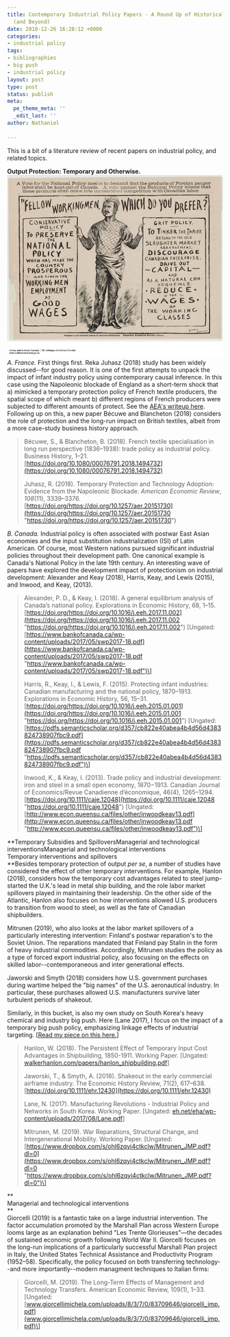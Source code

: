 ```yaml
---
title: Contemporary Industrial Policy Papers - A Round Up of Historical Case Studies
  (and Beyond)
date: 2018-12-26 16:28:12 +0000
categories:
- industrial policy
tags:
- bibliographies
- big push
- industrial policy
layout: post
type: post
status: publish
meta:
  pe_theme_meta: ''
  _edit_last: ''
author: Nathaniel

---
```

This is a bit of a literature review of recent papers on industrial policy, and related topics.

**Output Protection: Temporary and Otherwise.**  
![](/uploads/2019/01/17/e010782410-v8.jpg)_A. France._ First things first. Reka Juhasz (2018) study has been widely discussed--for good reason. It is one of the first attempts to unpack the impact of infant industry policy using contemporary causal inference. In this case using the Napoleonic blockade of England as a short-term shock that a) mimicked a temporary protection policy of French textile producers, the spatial scope of which meant b) different regions of French producers were subjected to different amounts of protect. See the [AEA's writeup here](https://www.aeaweb.org/research/infant-industry-napoleonic-blockade). Following up on this, a new paper Bécuwe and Blancheton (2018) considers the role of protection and the long-run impact on British textiles, albeit from a more case-study business history approach.

> Bécuwe, S., & Blancheton, B. (2018). French textile specialisation in long run perspective (1836–1938): trade policy as industrial policy. Business History, 1–21. [https://doi.org/10.1080/00076791.2018.1494732](https://doi.org/10.1080/00076791.2018.1494732)
>
> Juhasz, R. (2018). Temporary Protection and Technology Adoption: Evidence from the Napoleonic Blockade. _American Economic Review_, _108_(11), 3339–3376. [https://doi.org/https://doi.org/10.1257/aer.20151730](https://doi.org/https://doi.org/10.1257/aer.20151730 "https://doi.org/https://doi.org/10.1257/aer.20151730")

_B. Canada._ Industrial policy is often associated with postwar East Asian economies and the input substitution industrialization (ISI) of Latin American. Of course, most Western nations pursued significant industrial policies throughout their development path. One canonical example is Canada's National Policy in the late 19th century. An interesting wave of papers have explored the development impact of protectionism on industrial development: Alexander and Keay (2018), Harris, Keay, and Lewis (2015), and Inwood, and Keay, (2013).

> Alexander, P. D., & Keay, I. (2018). A general equilibrium analysis of Canada’s national policy. Explorations in Economic History, 68, 1–15. [https://doi.org/https://doi.org/10.1016/j.eeh.2017.11.002](https://doi.org/https://doi.org/10.1016/j.eeh.2017.11.002 "https://doi.org/https://doi.org/10.1016/j.eeh.2017.11.002") \[Ungated: [https://www.bankofcanada.ca/wp-content/uploads/2017/05/swp2017-18.pdf](https://www.bankofcanada.ca/wp-content/uploads/2017/05/swp2017-18.pdf "https://www.bankofcanada.ca/wp-content/uploads/2017/05/swp2017-18.pdf")\]
>
> Harris, R., Keay, I., & Lewis, F. (2015). Protecting infant industries: Canadian manufacturing and the national policy, 1870–1913. Explorations in Economic History, 56, 15–31. [https://doi.org/https://doi.org/10.1016/j.eeh.2015.01.001](https://doi.org/https://doi.org/10.1016/j.eeh.2015.01.001 "https://doi.org/https://doi.org/10.1016/j.eeh.2015.01.001") \[Ungated: [https://pdfs.semanticscholar.org/d357/cb822e40abea4b4d56d4383824738907fbc9.pdf](https://pdfs.semanticscholar.org/d357/cb822e40abea4b4d56d4383824738907fbc9.pdf "https://pdfs.semanticscholar.org/d357/cb822e40abea4b4d56d4383824738907fbc9.pdf")\]
>
> Inwood, K., & Keay, I. (2013). Trade policy and industrial development: iron and steel in a small open economy, 1870−1913. Canadian Journal of Economics/Revue Canadienne d’économique, 46(4), 1265–1294. [https://doi.org/10.1111/caje.12048](https://doi.org/10.1111/caje.12048 "https://doi.org/10.1111/caje.12048") \[Ungated: [http://www.econ.queensu.ca/files/other/inwoodkeay13.pdf](http://www.econ.queensu.ca/files/other/inwoodkeay13.pdf "http://www.econ.queensu.ca/files/other/inwoodkeay13.pdf")\]

**Temporary Subsidies and SpilloversManagerial and technological interventionsManagerial and technological interventions  
Temporary interventions and spillovers  
**Besides temporary protection of output _per se_, a number of studies have considered the effect of other temporary interventions. For example, Hanlon (2018), considers how the temporary cost advantages related to steel jump-started the U.K.'s lead in metal ship building, and the role labor market spillovers played in maintaining their leadership. On the other side of the Atlantic, Hanlon also focuses on how interventions allowed U.S. producers to transition from wood to steel, as well as the fate of Canadian shipbuilders.

Mitrunen (2019), who also looks at the labor market spillovers of a particularly interesting intervention: Finland's postwar reparation's to the Soviet Union. The reparations mandated that Finland pay Stalin in the form of heavy industrial commodities. Accordingly, Mitrunen studies the policy as a type of forced export industrial policy, also focusing on the effects on skilled labor--contemporaneous and inter generational effects.

Jaworski and Smyth (2018) considers how U.S. government purchases during wartime helped the "big names" of the U.S. aeronautical industry. In particular, these purchases allowed U.S. manufacturers survive later turbulent periods of shakeout. 

Similarly, in this bucket, is also my own study on South Korea's heavy chemical and industry big push. Here (Lane 2017), I focus on the impact of a temporary big push policy, emphasizing linkage effects of industrial targeting. \[[Read my piece on this here.](https://voxdev.org/topic/firms-trade/manufacturing-revolutions-role-industrial-policy-south-korea-s-industrialisation)\]

> Hanlon, W. (2018). The Persistent Effect of Temporary Input Cost Advantages in Shipbuilding, 1850-1911. Working Paper. \[Ungated: [walkerhanlon.com/papers/hanlon_shipbuilding.pdf](walkerhanlon.com/papers/hanlon_shipbuilding.pdf)\]  
>   
> Jaworski, T., & Smyth, A. (2018). Shakeout in the early commercial airframe industry. The Economic History Review, 71(2), 617–638. [https://doi.org/10.1111/ehr.12430](https://doi.org/10.1111/ehr.12430)
>
> Lane, N. (2017). Manufacturing Revolutions - Industrial Policy and Networks in South Korea. Working Paper. \[Ungated: [eh.net/eha/wp-content/uploads/2017/08/Lane.pdf]()\]
>
> Mitrunen, M. (2019). War Reparations, Structural Change, and Intergenerational Mobility. Working Paper. \[Ungated: [https://www.dropbox.com/s/ohl6zqyi4ctkclw/Mitrunen_JMP.pdf?dl=0](https://www.dropbox.com/s/ohl6zqyi4ctkclw/Mitrunen_JMP.pdf?dl=0 "https://www.dropbox.com/s/ohl6zqyi4ctkclw/Mitrunen_JMP.pdf?dl=0")\]

**  
Managerial and technological interventions  
**  
Giorcelli (2019) is a fantastic take on a large industrial intervention. The factor accumulation promoted by the Marshall Plan across Western Europe looms large as an explanation behind "Les Trente Glorieuses"—the decades of sustained economic growth following World War II. Giorcelli focuses on the long-run implications of a particularly successful Marshall Plan project in Italy, the United States Technical Assistance and Productivity Program (1952–58). Specifically, the policy focused on both transferring technology--and more importantly--modern managment techniques to Italian firms:

> Giorcelli, M. (2019). The Long-Term Effects of Management and Technology Transfers. American Economic Review, 109(1), 1–33. \[Ungated: [www.giorcellimichela.com/uploads/8/3/7/0/83709646/giorcelli_jmp.pdf](www.giorcellimichela.com/uploads/8/3/7/0/83709646/giorcelli_jmp.pdf)\]